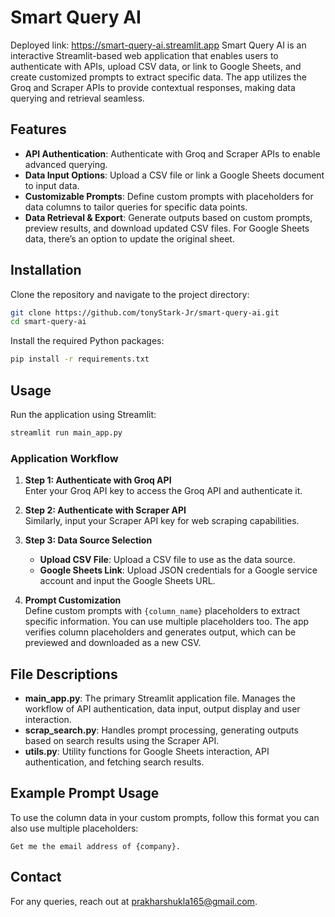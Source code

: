 # Smart Query AI

Deployed link: https://smart-query-ai.streamlit.app
Smart Query AI is an interactive Streamlit-based web application that enables users to authenticate with APIs, upload CSV data, or link to Google Sheets, and create customized prompts to extract specific data. The app utilizes the Groq and Scraper APIs to provide contextual responses, making data querying and retrieval seamless.

## Features

- **API Authentication**: Authenticate with Groq and Scraper APIs to enable advanced querying.
- **Data Input Options**: Upload a CSV file or link a Google Sheets document to input data.
- **Customizable Prompts**: Define custom prompts with placeholders for data columns to tailor queries for specific data points.
- **Data Retrieval & Export**: Generate outputs based on custom prompts, preview results, and download updated CSV files. For Google Sheets data, there’s an option to update the original sheet.

## Installation

Clone the repository and navigate to the project directory:

```bash
git clone https://github.com/tonyStark-Jr/smart-query-ai.git
cd smart-query-ai
```

Install the required Python packages:

```bash
pip install -r requirements.txt
```

## Usage

Run the application using Streamlit:

```bash
streamlit run main_app.py
```

### Application Workflow

1. **Step 1: Authenticate with Groq API**  
   Enter your Groq API key to access the Groq API and authenticate it.

2. **Step 2: Authenticate with Scraper API**  
   Similarly, input your Scraper API key for web scraping capabilities.

3. **Step 3: Data Source Selection**  
   - **Upload CSV File**: Upload a CSV file to use as the data source.
   - **Google Sheets Link**: Upload JSON credentials for a Google service account and input the Google Sheets URL.

4. **Prompt Customization**  
   Define custom prompts with `{column_name}` placeholders to extract specific information. You can use multiple placeholders too. The app verifies column placeholders and generates output, which can be previewed and downloaded as a new CSV.

## File Descriptions

- **main_app.py**: The primary Streamlit application file. Manages the workflow of API authentication, data input, output display and user interaction.
- **scrap_search.py**: Handles prompt processing, generating outputs based on search results using the Scraper API.
- **utils.py**: Utility functions for Google Sheets interaction, API authentication, and fetching search results.

## Example Prompt Usage

To use the column data in your custom prompts, follow this format you can also use multiple placeholders:

```plaintext
Get me the email address of {company}.
```

## Contact

For any queries, reach out at [prakharshukla165@gmail.com](mailto:prakharshukla165@gmail.com).
